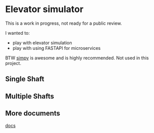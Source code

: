 # Elevator simulator

This is a work in progress, not ready for a public review.

I wanted to:

* play with elevator simulation
* play with using FASTAPI for microservices

BTW [simpy](https://simpy.readthedocs.io/en/latest/) is awesome and is highly
recommended.  Not used in this project.

## Single Shaft

## Multiple Shafts

## More documents

[docs](./docs/)
